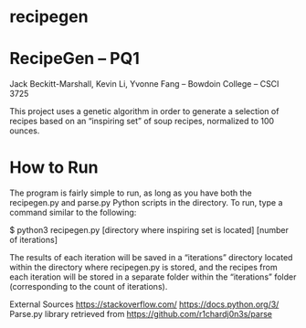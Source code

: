 # recipegen
# RecipeGen – PQ1
Jack Beckitt-Marshall, Kevin Li, Yvonne Fang – Bowdoin College – CSCI 3725

This project uses a genetic algorithm in order to generate a selection of recipes based on an “inspiring set” of soup recipes, normalized to 100 ounces. 

# How to Run
The program is fairly simple to run, as long as you have both the recipegen.py and parse.py Python scripts in the directory. To run, type a command similar to the following:

  $ python3 recipegen.py [directory where inspiring set is located] [number of iterations]

The results of each iteration will be saved in a “iterations” directory located within the directory where recipegen.py is stored, and the recipes from each iteration will be stored in a separate folder within the “iterations” folder (corresponding to the count of iterations).




External Sources
https://stackoverflow.com/
https://docs.python.org/3/
Parse.py library retrieved from https://github.com/r1chardj0n3s/parse
